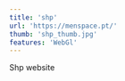 ```yaml
---
title: 'shp'
url: 'https://menspace.pt/'
thumb: 'shp_thumb.jpg'
features: 'WebGl'
---
```


Shp website
